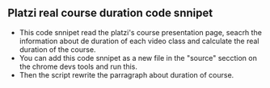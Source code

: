 ## Platzi real course duration code snnipet

- This code snnipet read the platzi's course presentation page, seacrh the information about de duration of each video class and calculate the real duration of the course.
- You can add this code snnipet as a new file in the "source" secction on the chrome devs tools and run this. 
- Then the script rewrite the parragraph about duration of course.
